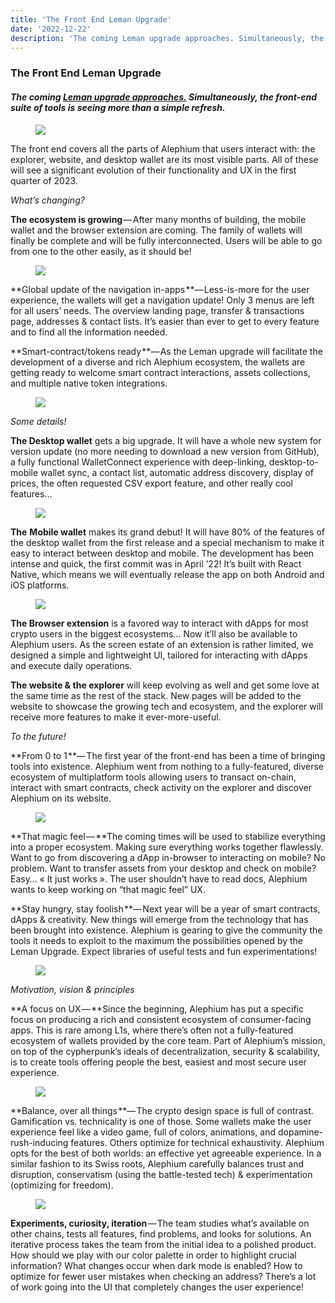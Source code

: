 ```yaml
---
title: 'The Front End Leman Upgrade'
date: '2022-12-22'
description: 'The coming Leman upgrade approaches. Simultaneously, the front-end suite of tools is seeing more than a simple refresh.'
---
```


### **The Front End Leman Upgrade**

#### _The coming_ <a href="https://medium.com/@alephium/announcing-the-leman-network-upgrade-c01a81e65f0e" class="markup--anchor markup--h4-anchor" data-href="https://medium.com/@alephium/announcing-the-leman-network-upgrade-c01a81e65f0e" target="_blank"><em>Leman upgrade approaches.</em></a> _Simultaneously, the front-end suite of tools is seeing more than a simple refresh._

<figure id="a52a" class="graf graf--figure graf-after--h4">
<img src="https://cdn-images-1.medium.com/max/800/1*O9ZoE04w9RVG2uFjDf0PSg.png" class="graf-image" data-image-id="1*O9ZoE04w9RVG2uFjDf0PSg.png" data-width="1920" data-height="1080" data-is-featured="true" />
</figure>

The front end covers all the parts of Alephium that users interact with: the explorer, website, and desktop wallet are its most visible parts. All of these will see a significant evolution of their functionality and UX in the first quarter of 2023.

_What’s changing?_

**The ecosystem is growing** — After many months of building, the mobile wallet and the browser extension are coming. The family of wallets will finally be complete and will be fully interconnected. Users will be able to go from one to the other easily, as it should be!

<figure id="56f5" class="graf graf--figure graf-after--p">
<img src="https://cdn-images-1.medium.com/max/800/1*M3tAG-o-eJ76vWp6ZCxpug.png" class="graf-image" data-image-id="1*M3tAG-o-eJ76vWp6ZCxpug.png" data-width="1920" data-height="1080" />
</figure>

**Global update of the navigation in-apps **— Less-is-more for the user experience, the wallets will get a navigation update! Only 3 menus are left for all users’ needs. The overview landing page, transfer & transactions page, addresses & contact lists. It’s easier than ever to get to every feature and to find all the information needed.

**Smart-contract/tokens ready **— As the Leman upgrade will facilitate the development of a diverse and rich Alephium ecosystem, the wallets are getting ready to welcome smart contract interactions, assets collections, and multiple native token integrations.

<figure id="0a4a" class="graf graf--figure graf-after--p">
<img src="https://cdn-images-1.medium.com/max/800/1*Q3MT7AbuX01hLEWTNad89A.png" class="graf-image" data-image-id="1*Q3MT7AbuX01hLEWTNad89A.png" data-width="1920" data-height="1080" />
</figure>

_Some details!_

**The Desktop wallet** gets a big upgrade. It will have a whole new system for version update (no more needing to download a new version from GitHub), a fully functional WalletConnect experience with deep-linking, desktop-to-mobile wallet sync, a contact list, automatic address discovery, display of prices, the often requested CSV export feature, and other really cool features…

<figure id="012f" class="graf graf--figure graf-after--p">
<img src="https://cdn-images-1.medium.com/max/800/0*REnpzhVzPo8tTG-x" class="graf-image" data-image-id="0*REnpzhVzPo8tTG-x" data-width="1400" data-height="787" />
</figure>

**The** **Mobile wallet** makes its grand debut! It will have 80% of the features of the desktop wallet from the first release and a special mechanism to make it easy to interact between desktop and mobile. The development has been intense and quick, the first commit was in April ’22! It’s built with React Native, which means we will eventually release the app on both Android and iOS platforms.

<figure id="7d74" class="graf graf--figure graf-after--p">
<img src="https://cdn-images-1.medium.com/max/800/0*Jx2ACGQW10mSXic9" class="graf-image" data-image-id="0*Jx2ACGQW10mSXic9" data-width="1400" data-height="787" />
</figure>

**The Browser extension** is a favored way to interact with dApps for most crypto users in the biggest ecosystems… Now it’ll also be available to Alephium users. As the screen estate of an extension is rather limited, we designed a simple and lightweight UI, tailored for interacting with dApps and execute daily operations.

**The website & the explorer** will keep evolving as well and get some love at the same time as the rest of the stack. New pages will be added to the website to showcase the growing tech and ecosystem, and the explorer will receive more features to make it ever-more-useful.

_To the future!_

**From 0 to 1 **— The first year of the front-end has been a time of bringing tools into existence. Alephium went from nothing to a fully-featured, diverse ecosystem of multiplatform tools allowing users to transact on-chain, interact with smart contracts, check activity on the explorer and discover Alephium on its website.

<figure id="8754" class="graf graf--figure graf-after--p">
<img src="https://cdn-images-1.medium.com/max/800/1*xJhj2AUwT6X-qUtYA5IgPQ.png" class="graf-image" data-image-id="1*xJhj2AUwT6X-qUtYA5IgPQ.png" data-width="1920" data-height="1080" />
</figure>

**That magic feel — **The coming times will be used to stabilize everything into a proper ecosystem. Making sure everything works together flawlessly. Want to go from discovering a dApp in-browser to interacting on mobile? No problem. Want to transfer assets from your desktop and check on mobile? Easy… « It just works ». The user shouldn’t have to read docs, Alephium wants to keep working on “that magic feel” UX.

**Stay hungry, stay foolish **— Next year will be a year of smart contracts, dApps & creativity. New things will emerge from the technology that has been brought into existence. Alephium is gearing to give the community the tools it needs to exploit to the maximum the possibilities opened by the Leman Upgrade. Expect libraries of useful tests and fun experimentations!

<figure id="339d" class="graf graf--figure graf-after--p">
<img src="https://cdn-images-1.medium.com/max/800/1*A6rp8ZYUvNha8lqhG-brrQ.png" class="graf-image" data-image-id="1*A6rp8ZYUvNha8lqhG-brrQ.png" data-width="1920" data-height="1080" />
</figure>

_Motivation, vision & principles_

**A focus on UX — **Since the beginning, Alephium has put a specific focus on producing a rich and consistent ecosystem of consumer-facing apps. This is rare among L1s, where there’s often not a fully-featured ecosystem of wallets provided by the core team. Part of Alephium’s mission, on top of the cypherpunk’s ideals of decentralization, security & scalability, is to create tools offering people the best, easiest and most secure user experience.

<figure id="a5d5" class="graf graf--figure graf-after--p">
<img src="https://cdn-images-1.medium.com/max/800/1*DF2-s1zrzntIl9GK1cluPQ.png" class="graf-image" data-image-id="1*DF2-s1zrzntIl9GK1cluPQ.png" data-width="1920" data-height="1080" />
</figure>

**Balance, over all things **— The crypto design space is full of contrast. Gamification vs. technicality is one of those. Some wallets make the user experience feel like a video game, full of colors, animations, and dopamine-rush-inducing features. Others optimize for technical exhaustivity. Alephium opts for the best of both worlds: an effective yet agreeable experience. In a similar fashion to its Swiss roots, Alephium carefully balances trust and disruption, conservatism (using the battle-tested tech) & experimentation (optimizing for freedom).

<figure id="8f0a" class="graf graf--figure graf-after--p">
<img src="https://cdn-images-1.medium.com/max/800/1*fPw9NuIqN7IuC9fUu0FW-w.png" class="graf-image" data-image-id="1*fPw9NuIqN7IuC9fUu0FW-w.png" data-width="1920" data-height="1080" />
</figure>

**Experiments, curiosity, iteration** — The team studies what’s available on other chains, tests all features, find problems, and looks for solutions. An iterative process takes the team from the initial idea to a polished product. How should we play with our color palette in order to highlight crucial information? What changes occur when dark mode is enabled? How to optimize for fewer user mistakes when checking an address? There’s a lot of work going into the UI that completely changes the user experience!
